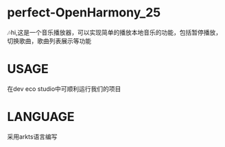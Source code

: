 # perfect-OpenHarmony_25
 🎶hi,这是一个音乐播放器，可以实现简单的播放本地音乐的功能，包括暂停播放，切换歌曲，歌曲列表展示等功能
# USAGE
在dev eco studio中可顺利运行我们的项目
# LANGUAGE
采用arkts语言编写





